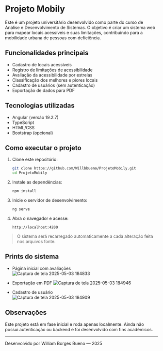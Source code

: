 # Projeto Mobily

Este é um projeto universitário desenvolvido como parte do curso de Análise e Desenvolvimento de Sistemas. 
O objetivo é criar um sistema web para mapear locais acessíveis e suas limitações, contribuindo para a mobilidade 
urbana de pessoas com deficiência.

## Funcionalidades principais

- Cadastro de locais acessíveis
- Registro de limitações de acessibilidade
- Avaliação da acessibilidade por estrelas
- Classificação dos melhores e piores locais
- Cadastro de usuários (sem autenticação)
- Exportação de dados para PDF

## Tecnologias utilizadas

- Angular (versão 19.2.7)
- TypeScript
- HTML/CSS
- Bootstrap (opcional)

## Como executar o projeto

1. Clone este repositório:
   ```bash
   git clone https://github.com/Willbbueno/ProjetoMobily.git
   cd ProjetoMobily
   ```

2. Instale as dependências:
   ```bash
   npm install
   ```

3. Inicie o servidor de desenvolvimento:
   ```bash
   ng serve
   ```

4. Abra o navegador e acesse:
   ```
   http://localhost:4200
   ```

> O sistema será recarregado automaticamente a cada alteração feita nos arquivos fonte.


## Prints do sistema
 
- Página inicial com avaliações  
![Captura de tela 2025-05-03 184833](https://github.com/user-attachments/assets/e8e8771a-1ed4-4db1-8979-9776f429253b)

- Exportação em PDF
![Captura de tela 2025-05-03 184946](https://github.com/user-attachments/assets/b72db0ed-1325-4a46-a2c1-c0e91dbc0c8b)

- Cadastro de usuário  
![Captura de tela 2025-05-03 184909](https://github.com/user-attachments/assets/8a9b6e9c-02a8-46b6-bf29-f86bdf4da7c9)

## Observações

Este projeto está em fase inicial e roda apenas localmente. Ainda não possui autenticação ou backend e foi desenvolvido com fins acadêmicos.

---

Desenvolvido por William Borges Bueno — 2025
